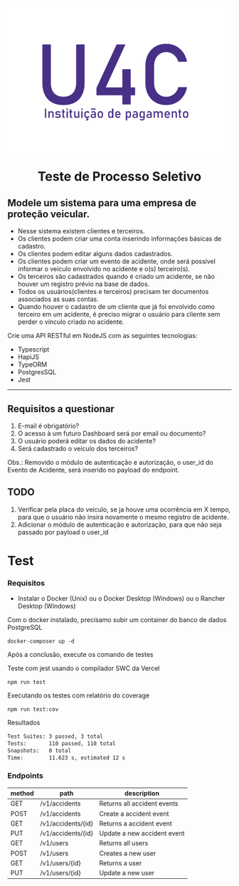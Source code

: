 <h1 align="center">

![U4C](https://raw.githubusercontent.com/newerton/u4c-test-vehicle-protection/main/images/logo.png)

  <a>
    Teste de Processo Seletivo
  </a>
</h1>

## Modele um sistema para uma empresa de proteção veicular.

- Nesse sistema existem clientes e terceiros.
- Os clientes podem criar uma conta inserindo informações básicas de cadastro.
- Os clientes podem editar alguns dados cadastrados.
- Os clientes podem criar um evento de acidente, onde será possível informar o veículo envolvido no acidente e o(s) terceiro(s).
- Os terceiros são cadastrados quando é criado um acidente, se não houver um registro prévio na base de dados.
- Todos os usuários(clientes e terceiros) precisam ter documentos associados as suas contas.
- Quando houver o cadastro de um cliente que já foi envolvido como terceiro em um acidente, é preciso migrar o usuário para cliente sem perder o vínculo criado no acidente.

Crie uma API RESTful em NodeJS com as seguintes tecnologias:

- Typescript
- HapiJS
- TypeORM
- PostgresSQL
- Jest

---

## Requisitos a questionar

1. E-mail é obrigatório?
2. O acesso à um futuro Dashboard será por email ou documento?
3. O usuário poderá editar os dados do acidente?
4. Será cadastrado o veículo dos terceiros?

Obs.: Removido o módulo de autenticação e autorização, o user_id do Evento de Acidente, será inserido no payload do endpoint.

## TODO

1. Verificar pela placa do veículo, se ja houve uma ocorrência em X tempo, para que o usuário não insira novamente o mesmo registro de acidente.
2. Adicionar o módulo de autenticação e autorização, para que não seja passado por payload o user_id

# Test

### Requisitos

- Instalar o Docker (Unix) ou o Docker Desktop (Windows) ou o Rancher Desktop (Windows)

Com o docker instalado, precisamo subir um container do banco de dados PostgreSQL

```cli
docker-composer up -d
```

Após a conclusão, execute os comando de testes

Teste com jest usando o compilador SWC da Vercel

```cli
npm run test
```

Executando os testes com relatório do coverage

```cli
npm run test:cov
```

Resultados
```
Test Suites: 3 passed, 3 total
Tests:       110 passed, 110 total
Snapshots:   0 total
Time:        11.623 s, estimated 12 s
```

### Endpoints

| method | path               | description                 |
| ------ | ------------------ | --------------------------- |
| GET    | /v1/accidents      | Returns all accident events |
| POST   | /v1/accidents      | Create a accident event     |
| GET    | /v1/accidents/{id} | Returns a accident event    |
| PUT    | /v1/accidents/{id} | Update a new accident event |
| GET    | /v1/users          | Returns all users           |
| POST   | /v1/users          | Creates a new user          |
| GET    | /v1/users/{id}     | Returns a user              |
| PUT    | /v1/users/{id}     | Update a new user           |
